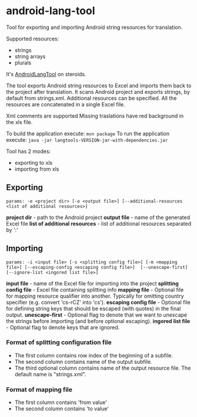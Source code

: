 android-lang-tool
=================

Tool for exporting and importing Android string resources for translation.

Supported resources:
* strings
* string arrays
* plurals

It's [AndroidLangTool](https://github.com/hamsterksu/AndroidLangTool) on steroids.

The tool exports Android string resources to Excel and imports them back to the project after translation.
It scans Android project and exports strings, by default from strings.xml. Additional resources can be specified.
All the resources are concatenated in a single Excel file.

Xml comments are supported 
Missing traslations have red background in the xls file.

To build the application execute: `mvn package`
To run the application execute: `java -jar langtools-VERSION-jar-with-dependencies.jar`

Tool has 2 modes:
* exporting to xls
* importing from xls
 
## Exporting
`
params: -e <project dir> [-o <output file>] [--additional-resources <list of additional resources>]
`

**project dir** - path to the Android project 
**output file** - name of the generated Excel file
**list of additional resources** - list of additional resources separated by ':'

## Importing

`
params: -i <input file> [-s <splitting config file>] [-m <mapping file>] [--escaping-config <escaping config file>] 
[--unescape-first] [--ignore-list <ingored list file>]
`

**input file** - name of the Excel file for importing into the project
**splitting config file** - Excel file containing splitting info
**mapping file** - Optional file for mapping resource qualifier into another. Typically for omitting country 
specifier (e.g. convert 'cs-rCZ' into 'cs'). 
**escaping config file** - Optional file for defining string keys that should be escaped (with quotes) in the final 
output.
**unescape-first** - Optional flag to denote that we want to unescape the strings before importing (and before 
optional escaping).
**ingored list file** - Optional flag to denote keys that are ignored.

### Format of splitting configuration file

* The first column contains row index of the beginning of a subfile.
* The second column contains name of the output subfile. 
* The third optional column contains name of the output resource file. The default name is "strings.xml".

### Format of mapping file

* The first column contains 'from value'
* The second column contains 'to value'